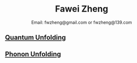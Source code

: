 # <center>Fawei Zheng</center>
 <center> Email: fwzheng@gmail.com or fwzheng@139.com</center>

## [Quantum Unfolding](/QU.html)
## [Phonon Unfolding](/PU.html)
